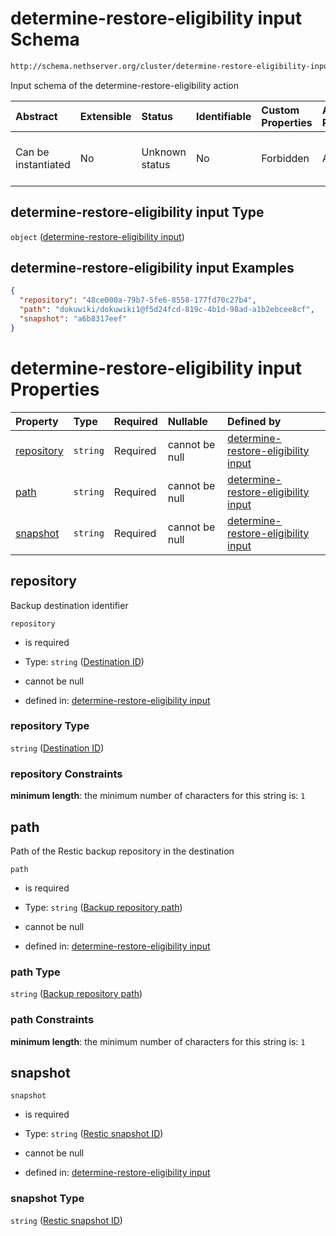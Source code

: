 # determine-restore-eligibility input Schema

```txt
http://schema.nethserver.org/cluster/determine-restore-eligibility-input.json
```

Input schema of the determine-restore-eligibility action

| Abstract            | Extensible | Status         | Identifiable | Custom Properties | Additional Properties | Access Restrictions | Defined In                                                                                                          |
| :------------------ | :--------- | :------------- | :----------- | :---------------- | :-------------------- | :------------------ | :------------------------------------------------------------------------------------------------------------------ |
| Can be instantiated | No         | Unknown status | No           | Forbidden         | Allowed               | none                | [determine-restore-eligibility-input.json](cluster/determine-restore-eligibility-input.json "open original schema") |

## determine-restore-eligibility input Type

`object` ([determine-restore-eligibility input](determine-restore-eligibility-input.md))

## determine-restore-eligibility input Examples

```json
{
  "repository": "48ce000a-79b7-5fe6-8558-177fd70c27b4",
  "path": "dokuwiki/dokuwiki1@f5d24fcd-819c-4b1d-98ad-a1b2ebcee8cf",
  "snapshot": "a6b8317eef"
}
```

# determine-restore-eligibility input Properties

| Property                  | Type     | Required | Nullable       | Defined by                                                                                                                                                                                                       |
| :------------------------ | :------- | :------- | :------------- | :--------------------------------------------------------------------------------------------------------------------------------------------------------------------------------------------------------------- |
| [repository](#repository) | `string` | Required | cannot be null | [determine-restore-eligibility input](determine-restore-eligibility-input-properties-destination-id.md "http://schema.nethserver.org/cluster/determine-restore-eligibility-input.json#/properties/repository")   |
| [path](#path)             | `string` | Required | cannot be null | [determine-restore-eligibility input](determine-restore-eligibility-input-properties-backup-repository-path.md "http://schema.nethserver.org/cluster/determine-restore-eligibility-input.json#/properties/path") |
| [snapshot](#snapshot)     | `string` | Required | cannot be null | [determine-restore-eligibility input](determine-restore-eligibility-input-properties-restic-snapshot-id.md "http://schema.nethserver.org/cluster/determine-restore-eligibility-input.json#/properties/snapshot") |

## repository

Backup destination identifier

`repository`

* is required

* Type: `string` ([Destination ID](determine-restore-eligibility-input-properties-destination-id.md))

* cannot be null

* defined in: [determine-restore-eligibility input](determine-restore-eligibility-input-properties-destination-id.md "http://schema.nethserver.org/cluster/determine-restore-eligibility-input.json#/properties/repository")

### repository Type

`string` ([Destination ID](determine-restore-eligibility-input-properties-destination-id.md))

### repository Constraints

**minimum length**: the minimum number of characters for this string is: `1`

## path

Path of the Restic backup repository in the destination

`path`

* is required

* Type: `string` ([Backup repository path](determine-restore-eligibility-input-properties-backup-repository-path.md))

* cannot be null

* defined in: [determine-restore-eligibility input](determine-restore-eligibility-input-properties-backup-repository-path.md "http://schema.nethserver.org/cluster/determine-restore-eligibility-input.json#/properties/path")

### path Type

`string` ([Backup repository path](determine-restore-eligibility-input-properties-backup-repository-path.md))

### path Constraints

**minimum length**: the minimum number of characters for this string is: `1`

## snapshot



`snapshot`

* is required

* Type: `string` ([Restic snapshot ID](determine-restore-eligibility-input-properties-restic-snapshot-id.md))

* cannot be null

* defined in: [determine-restore-eligibility input](determine-restore-eligibility-input-properties-restic-snapshot-id.md "http://schema.nethserver.org/cluster/determine-restore-eligibility-input.json#/properties/snapshot")

### snapshot Type

`string` ([Restic snapshot ID](determine-restore-eligibility-input-properties-restic-snapshot-id.md))
